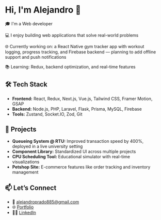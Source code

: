 # Hi, I'm Alejandro 👋

🎓 I'm a Web developer

💻 I enjoy building web applications that solve real-world problems  

🌐 Currently working on: a React Native gym tracker app with workout logging, progress tracking, and Firebase backend — planning to add offline support and push notifications

📚 Learning: Redux, backend optimization, and real-time features

## 🛠 Tech Stack
- **Frontend:** React, Redux, Next.js, Vue.js, Tailwind CSS, Framer Motion, GSAP
- **Backend:** Node.js, PHP, Laravel, Flask, Prisma, MySQL, Firebase
- **Tools:**  Zustand, Socket.IO, Zod, Git

## 🚀 Projects
- **Queueing System @ RTU:** Improved transaction speed by 400%, deployed in a live university setting
- **Component Library:** Standardized UI across multiple projects
- **CPU Scheduling Tool:** Educational simulator with real-time visualizations
- **Petshop Site:** E-commerce features like order tracking and inventory management

## 📫 Let’s Connect
- 📧 alejandroprado885@gmail.com
- 🌐 [Portfolio](TODO)
- 🧑‍💼 [LinkedIn](https://www.linkedin.com/in/aliprado)
